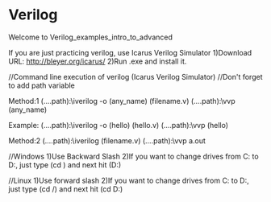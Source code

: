 # Verilog
Welcome to Verilog_examples_intro_to_advanced

If you are just practicing verilog, use Icarus Verilog Simulator
1)Download URL: http://bleyer.org/icarus/
2)Run .exe and install it.

//Command line execution of verilog (Icarus Verilog Simulator)
//Don't forget to add path variable

Method:1
(....path):\iverilog -o (any_name) (filename.v)
(....path):\vvp (any_name)

Example:
(....path):\iverilog -o (hello) (hello.v)
(....path):\vvp (hello)

Method:2
(....path):\iverilog (filename.v)
(....path):\vvp a.out


//Windows
1)Use Backward Slash
2)If you want to change drives from C: to D:, just type (cd \) and next hit (D:)

//Linux
1)Use forward slash
2)If you want to change drives from C: to D:, just type (cd /) and next hit (cd D:)
